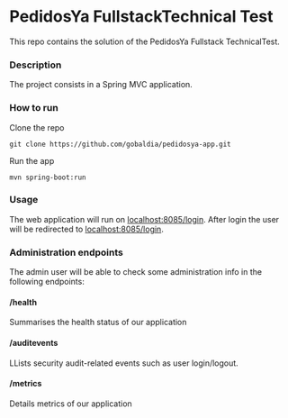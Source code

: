 # PedidosYa​ ​Fullstack​ ​Technical​ ​Test

This repo contains the solution of the PedidosYa​ ​Fullstack​ ​Technical​ ​Test.

### Description
The project consists in a Spring MVC application.

### How to run
Clone the repo
```
git clone https://github.com/gobaldia/pedidosya-app.git
```

Run the app
```
mvn spring-boot:run
```

### Usage
The web application will run on [localhost:8085/login](http://localhost:8085/login).
After login the user will be redirected to [localhost:8085/login](http://localhost:8085/login).

### Administration endpoints
The admin user will be able to check some administration info in the following endpoints:

#### /health
Summarises the health status of our application

#### /auditevents
LLists security audit-related events such as user login/logout.

#### /metrics
Details metrics of our application